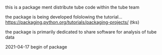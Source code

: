 this is a package ment distribute tube code within the tube team

the package is being developed fololowing the tutorial...
https://packaging.python.org/tutorials/packaging-projects/
(tks)

the package is primarily dedicated to share software for analysis of tube data

2021-04-17
begin of package
